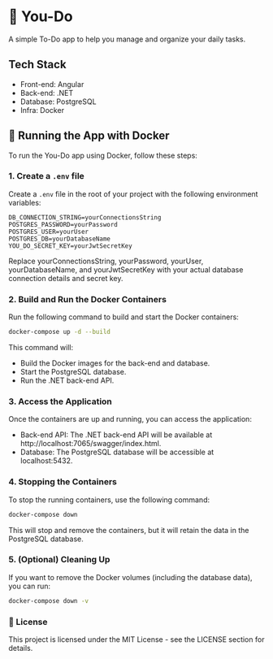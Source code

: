 # 📝 You-Do
A simple To-Do app to help you manage and organize your daily tasks.

## Tech Stack
- Front-end: Angular 
- Back-end: .NET
- Database: PostgreSQL
- Infra: Docker

## 🚀 Running the App with Docker

To run the You-Do app using Docker, follow these steps:

### 1. Create a `.env` file
Create a `.env` file in the root of your project with the following environment variables:

```plaintext
DB_CONNECTION_STRING=yourConnectionsString
POSTGRES_PASSWORD=yourPassword
POSTGRES_USER=yourUser
POSTGRES_DB=yourDatabaseName
YOU_DO_SECRET_KEY=yourJwtSecretKey
```

Replace yourConnectionsString, yourPassword, yourUser, yourDatabaseName, and yourJwtSecretKey with your actual database connection details and secret key.

### 2. Build and Run the Docker Containers
Run the following command to build and start the Docker containers:

```bash
docker-compose up -d --build
```
This command will:

- Build the Docker images for the back-end and database.
- Start the PostgreSQL database.
- Run the .NET back-end API.

### 3. Access the Application
Once the containers are up and running, you can access the application:

- Back-end API: The .NET back-end API will be available at http://localhost:7065/swagger/index.html.
- Database: The PostgreSQL database will be accessible at localhost:5432.

### 4. Stopping the Containers
To stop the running containers, use the following command:

```bash
docker-compose down
```
This will stop and remove the containers, but it will retain the data in the PostgreSQL database.

### 5. (Optional) Cleaning Up
If you want to remove the Docker volumes (including the database data), you can run:

```bash
docker-compose down -v
```

### 📄 License
This project is licensed under the MIT License - see the LICENSE section for details.
